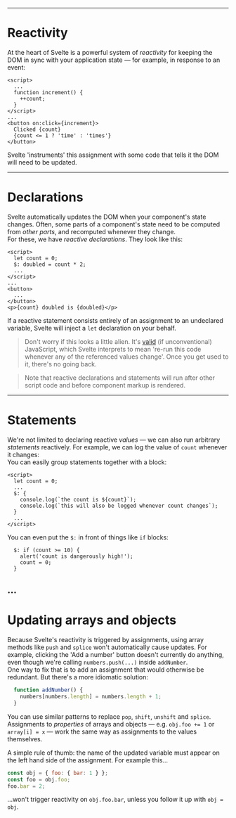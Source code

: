------
# **Reactivity**
At the heart of Svelte is a powerful system of _reactivity_ for keeping the DOM in sync with your application state — for example, in response to an event:  
```svelte title="src/routes/part1/reactivity/+page.svelte" "++count" "on:click={increment}"
<script>
  ...
  function increment() {
    ++count;
  }
</script>
...
<button on:click={increment}>
  Clicked {count}
  {count <= 1 ? 'time' : 'times'}
</button>
```
Svelte 'instruments' this assignment with some code that tells it the DOM will need to be updated.  
  
------
# **Declarations**
Svelte automatically updates the DOM when your component's state changes. Often, some parts of a component's state need to be computed from _other parts_, and recomputed whenever they change.  
For these, we have _reactive declarations_. They look like this:
```svelte title="src/routes/part1/reactivity/+page.svelte" {3,10}
<script>
  let count = 0;
  $: doubled = count * 2;
  ...
</script>
...
<button>
  ...
</button>
<p>{count} doubled is {doubled}</p>
```
If a reactive statement consists entirely of an assignment to an undeclared variable, Svelte will inject a `let` declaration on your behalf.
> Don't worry if this looks a little alien. It's [valid](https://developer.mozilla.org/en-US/docs/Web/JavaScript/Reference/Statements/label) (if unconventional) JavaScript, which Svelte interprets to mean 're-run this code whenever any of the referenced values change'. Once you get used to it, there's no going back.  

> Note that reactive declarations and statements will run after other script code and before component markup is rendered.  
  
------
# **Statements**
We're not limited to declaring reactive _values_ — we can also run arbitrary _statements_ reactively. For example, we can log the value of `count` whenever it changes:  
You can easily group statements together with a block:  
```svelte title="src/routes/part1/reactivity/+page.svelte" {4-7}
<script>
  let count = 0;
  ...
  $: {
    console.log(`the count is ${count}`);
    console.log(`this will also be logged whenever count changes`);
  }
  ...
</script>
```
You can even put the `$:` in front of things like `if` blocks:
```svelte title="src/routes/part1/reactivity/+page.svelte" "if (count >= 10)"
  $: if (count >= 10) {
    alert('count is dangerously high!');
    count = 0;
  }
```
...
------
# **Updating arrays and objects**
Because Svelte's reactivity is triggered by assignments, using array methods like `push` and `splice` won't automatically cause updates. For example, clicking the 'Add a number' button doesn't currently do anything, even though we're calling `numbers.push(...)` inside `addNumber`.  
One way to fix that is to add an assignment that would otherwise be redundant. But there's a more idiomatic solution:
```js title="src/routes/part1/reactivity/+page.svelte" {2}
  function addNumber() {
    numbers[numbers.length] = numbers.length + 1;
  }
```
You can use similar patterns to replace `pop`, `shift`, `unshift` and `splice`.  
Assignments to _properties_ of arrays and objects — e.g. `obj.foo += 1` or `array[i] = x` — work the same way as assignments to the values themselves.  

A simple rule of thumb: the name of the updated variable must appear on the left hand side of the assignment. For example this...
```js
const obj = { foo: { bar: 1 } };
const foo = obj.foo;
foo.bar = 2;
```
...won't trigger reactivity on `obj.foo.bar`, unless you follow it up with `obj = obj`.  

